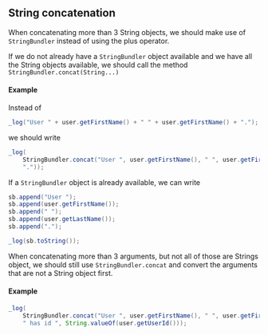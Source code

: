 ## String concatenation

When concatenating more than 3 String objects, we should make use of
`StringBundler` instead of using the plus operator.

If we do not already have a `StringBundler` object available and we have all the
String objects available, we should call the method
`StringBundler.concat(String...)`

#### Example

Instead of
```java
_log("User " + user.getFirstName() + " " + user.getFirstName() + ".");
```
we should write

```java
_log(
    StringBundler.concat("User ", user.getFirstName(), " ", user.getFirstName(),
    "."));
```

If a `StringBundler` object is already available, we can write

```java
sb.append("User ");
sb.append(user.getFirstName());
sb.append(" ");
sb.append(user.getLastName());
sb.append(".");

_log(sb.toString());
```

When concatenating more than 3 arguments, but not all of those are Strings
object, we should still use `StringBundler.concat` and convert the arguments
that are not a String object first.

#### Example

```java
_log(
    StringBundler.concat("User ", user.getFirstName(), " ", user.getFirstName(),
    " has id ", String.valueOf(user.getUserId()));
```